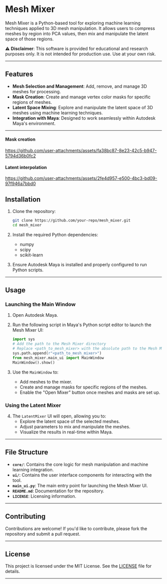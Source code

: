 # Mesh Mixer

Mesh Mixer is a Python-based tool for exploring machine learning techniques applied to 3D mesh manipulation. It allows users to compress meshes by region into PCA values, then mix and manipulate the latent space of those regions.

⚠️ **Disclaimer**: This software is provided for educational and research purposes only. It is not intended for production use. Use at your own risk.

---

## Features

- **Mesh Selection and Management**: Add, remove, and manage 3D meshes for processing.
- **Mask Creation**: Create and manage vertex color masks for specific regions of meshes.
- **Latent Space Mixing**: Explore and manipulate the latent space of 3D meshes using machine learning techniques.
- **Integration with Maya**: Designed to work seamlessly within Autodesk Maya's environment.


---
#### Mask creation
https://github.com/user-attachments/assets/fa38bc87-8e23-42c5-b947-5794d36b0fc2

#### Latent interpolation
https://github.com/user-attachments/assets/2fe4d957-e500-4bc3-bd09-97f946a7bbd0

## Installation

1. Clone the repository:
   ```bash
   git clone https://github.com/your-repo/mesh_mixer.git
   cd mesh_mixer
   ```

2. Install the required Python dependencies:
   - numpy
   - scipy
   - scikit-learn

3. Ensure Autodesk Maya is installed and properly configured to run Python scripts.

---

## Usage

### Launching the Main Window

1. Open Autodesk Maya.
2. Run the following script in Maya's Python script editor to launch the Mesh Mixer UI:

   ```python
   import sys
   # Add the path to the Mesh Mixer directory
   # Replace <path_to_mesh_mixer> with the absolute path to the Mesh Mixer repository on your system
   sys.path.append(r"<path_to_mesh_mixer>")
   from mesh_mixer.main_ui import MainWindow
   MainWindow().show()
   ```

3. Use the `MainWindow` to:
   - Add meshes to the mixer.
   - Create and manage masks for specific regions of the meshes.
   - Enable the "Open Mixer" button once meshes and masks are set up.

### Using the Latent Mixer

4. The `LatentMixer` UI will open, allowing you to:
   - Explore the latent space of the selected meshes.
   - Adjust parameters to mix and manipulate the meshes.
   - Visualize the results in real-time within Maya.

---

## File Structure

- **`core/`**: Contains the core logic for mesh manipulation and machine learning integration.
- **`ui/`**: Contains the user interface components for interacting with the tool.
- **`main_ui.py`**: The main entry point for launching the Mesh Mixer UI.
- **`README.md`**: Documentation for the repository.
- **`LICENSE`**: Licensing information.

---

## Contributing

Contributions are welcome! If you'd like to contribute, please fork the repository and submit a pull request.

---

## License

This project is licensed under the MIT License. See the [LICENSE](LICENSE) file for details.

---
